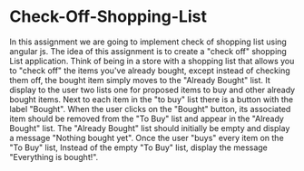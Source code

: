 # Check-Off-Shopping-List
In this assignment we are going to implement check of shopping list using angular js. The idea of this assignment is to create a "check off" shopping List application.  Think of being in a store with a shopping list that allows you to "check off" the items you've already bought, except instead of checking them off, the bought item simply moves to the "Already Bought" list. It display to the user two lists one for proposed items to buy and other already bought items. Next to each item in the "to buy" list there is a button with the label "Bought". When the user clicks on the "Bought" button, its associated item should be removed from the "To Buy" list and appear in the "Already Bought" list.  The "Already Bought" list should initially be empty and display a message "Nothing bought yet". Once the user "buys" every item on the "To Buy" list, Instead of the empty "To Buy" list, display the message "Everything is bought!".
